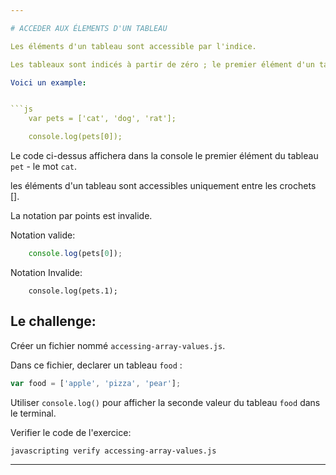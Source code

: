 ```yaml
---

# ACCEDER AUX ÉLEMENTS D'UN TABLEAU

Les éléments d'un tableau sont accessible par l'indice.

Les tableaux sont indicés à partir de zéro ; le premier élément d'un tableau a 0 pour indice.

Voici un example:


```js
	var pets = ['cat', 'dog', 'rat'];

	console.log(pets[0]);
```
Le code ci-dessus affichera dans la console le premier élément du tableau `pet` - le mot `cat`.

les éléments d'un tableau sont accessibles uniquement entre les crochets [].

La notation par points est invalide.

Notation valide:

```js
	console.log(pets[0]);
```

Notation Invalide:
```
	console.log(pets.1);
```

## Le challenge:

Créer un fichier nommé `accessing-array-values.js`.

Dans ce fichier, declarer un tableau `food` :
```js
var food = ['apple', 'pizza', 'pear'];
```

Utiliser `console.log()` pour afficher la seconde valeur du tableau `food` dans le terminal.

Verifier le code de l'exercice:

`javascripting verify accessing-array-values.js`

---
```

